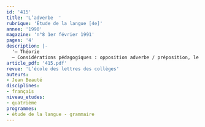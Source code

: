 ```yaml
---
id: '415'
title: 'L’adverbe  '
rubrique: 'Étude de la langue [4e]'
annee: '1990'
magazine: 'n°8 1er février 1991'
pages: '4'
description: |-
  '– Théorie
  – Considérations pédagogiques : opposition adverbe / préposition, le problème orthographique des adverbes en « -ment », l’équivalence adverbe en « -ment » / nom annoncé par la préposition, transformation verbe + adverbe en nom + adjectif, adverbe de phrase / adverbe de mot'
article_pdf: '415.pdf'
revue: 'L’école des lettres des collèges'
auteurs:
- Jean Beauté
disciplines:
- français
niveau_etudes:
- quatrième
programmes:
- étude de la langue - grammaire
---
```

